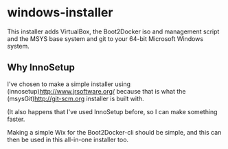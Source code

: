 windows-installer
=================

This installer adds VirtualBox, the Boot2Docker iso and management script and the
MSYS base system and git to your 64-bit Microsoft Windows system.


Why InnoSetup
-------------

I've chosen to make a simple installer using (innosetup)<http://www.jrsoftware.org/>
because that is what the (msysGit)<http://git-scm.org> installer is built with.

(It also happens that I've used InnoSetup before, so I can make something faster.

Making a simple Wix for the Boot2Docker-cli should be simple, and this can then be
used in this all-in-one installer too.
